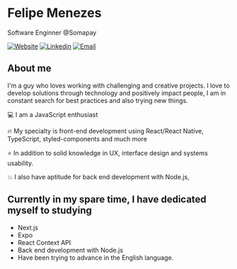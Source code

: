 # Felipe Menezes

Software Enginner @Somapay

[![Website](https://img.shields.io/badge/Website-red.svg?logo=Coveralls)]()
[![Linkedin](https://img.shields.io/badge/Linkedin-blue.svg?logo=linkedin)](https://www.linkedin.com/in/felipemenezesmagalhaes/)
[![Email](https://img.shields.io/badge/Email-important.svg?logo=Mail.ru)](mailto:fmm312@gmail.com)

## About me
I'm a guy who loves working with challenging and creative projects. I love to develop solutions through technology and positively impact people, I am in constant search for best practices and also trying new things.

:computer: I am a JavaScript enthusiast

:fire: My specialty is front-end development using React/React Native, TypeScript, styled-components and much more

:star: In addition to solid knowledge in UX, interface design and systems usability.

:boom: I also have aptitude for back end development with Node.js, 

## Currently in my spare time, I have dedicated myself to studying 

* Next.js
* Expo
* React Context API
* Back end development with Node.js
* Have been trying to advance in the English language.
